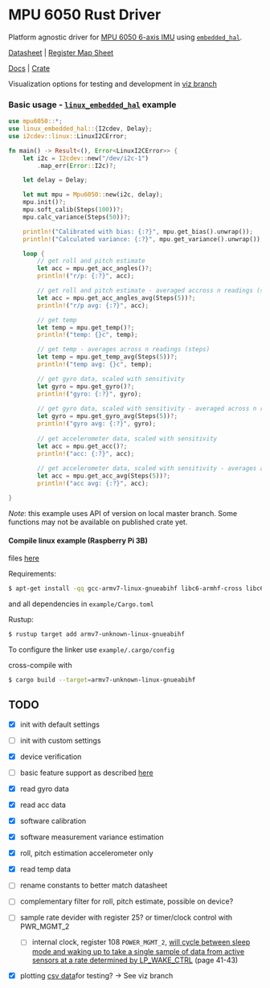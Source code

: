 # MPU 6050 Rust Driver 

Platform agnostic driver for [MPU 6050 6-axis IMU](https://www.invensense.com/products/motion-tracking/6-axis/mpu-6500/) using [`embedded_hal`](https://github.com/rust-embedded/embedded-hal).

[Datasheet](https://www.invensense.com/wp-content/uploads/2015/02/MPU-6500-Datasheet2.pdf) | [Register Map Sheet](https://www.invensense.com/wp-content/uploads/2015/02/MPU-6000-Register-Map1.pdf)

[Docs](https://docs.rs/mpu6050/0.1.2/mpu6050/) | [Crate](https://crates.io/crates/mpu6050)

Visualization options for testing and development in [viz branch](https://github.com/juliangaal/mpu6050/tree/viz/viz)

### Basic usage - [`linux_embedded_hal`](https://github.com/rust-embedded/linux-embedded-hal) example
```rust
use mpu6050::*;
use linux_embedded_hal::{I2cdev, Delay};
use i2cdev::linux::LinuxI2CError;

fn main() -> Result<(), Error<LinuxI2CError>> {
    let i2c = I2cdev::new("/dev/i2c-1")
        .map_err(Error::I2c)?;

    let delay = Delay;

    let mut mpu = Mpu6050::new(i2c, delay);
    mpu.init()?;
    mpu.soft_calib(Steps(100))?;
    mpu.calc_variance(Steps(50))?;

    println!("Calibrated with bias: {:?}", mpu.get_bias().unwrap());
    println!("Calculated variance: {:?}", mpu.get_variance().unwrap());

    loop {
        // get roll and pitch estimate
        let acc = mpu.get_acc_angles()?;
        println!("r/p: {:?}", acc);

        // get roll and pitch estimate - averaged accross n readings (steps)
        let acc = mpu.get_acc_angles_avg(Steps(5))?;
        println!("r/p avg: {:?}", acc);

        // get temp
        let temp = mpu.get_temp()?;
        println!("temp: {}c", temp);

        // get temp - averages across n readings (steps)
        let temp = mpu.get_temp_avg(Steps(5))?;
        println!("temp avg: {}c", temp);

        // get gyro data, scaled with sensitivity 
        let gyro = mpu.get_gyro()?;
        println!("gyro: {:?}", gyro);
        
        // get gyro data, scaled with sensitivity - averaged across n readings (steps) 
        let gyro = mpu.get_gyro_avg(Steps(5))?;
        println!("gyro avg: {:?}", gyro);
        
        // get accelerometer data, scaled with sensitivity
        let acc = mpu.get_acc()?;
        println!("acc: {:?}", acc);
        
        // get accelerometer data, scaled with sensitivity - averages across n readings (steps)
        let acc = mpu.get_acc_avg(Steps(5))?;
        println!("acc avg: {:?}", acc);

}
```
*Note*: this example uses API of version on local master branch. Some functions may not be available on published crate yet.

#### Compile linux example (Raspberry Pi 3B)
files [here](https://github.com/juliangaal/mpu6050/blob/master/example/)

Requirements: 
```bash
$ apt-get install -qq gcc-armv7-linux-gnueabihf libc6-armhf-cross libc6-dev-armhf-cross
```
and all dependencies in `example/Cargo.toml`

Rustup:
```bash
$ rustup target add armv7-unknown-linux-gnueabihf
```
To configure the linker use `example/.cargo/config`

cross-compile with 
```bash
$ cargo build --target=armv7-unknown-linux-gnueabihf
```

## TODO
- [x] init with default settings
- [ ] init with custom settings
- [x] device verification
- [ ] basic feature support as described [here](https://github.com/Tijndagamer/mpu6050/blob/master/mpu6050/mpu6050.py)
- [x] read gyro data
- [x] read acc data
- [x] software calibration
- [x] software measurement variance estimation
- [x] roll, pitch estimation accelerometer only
- [x] read temp data
- [ ] rename constants to better match datasheet
- [ ] complementary filter for roll, pitch estimate, possible on device? 
- [ ] sample rate devider with register 25? or timer/clock control with PWR_MGMT_2
  - [ ] internal clock, register 108 `POWER_MGMT_2`, [will  cycle between  sleep mode  and  waking  up  to  take a single  sample of data from active sensors at a rate determined by LP_WAKE_CTRL](https://www.invensense.com/wp-content/uploads/2015/02/MPU-6000-Register-Map1.pdf) (page 41-43)
- [x] plotting [csv data](https://plot.ly/python/plot-data-from-csv/)for testing? -> See viz branch

